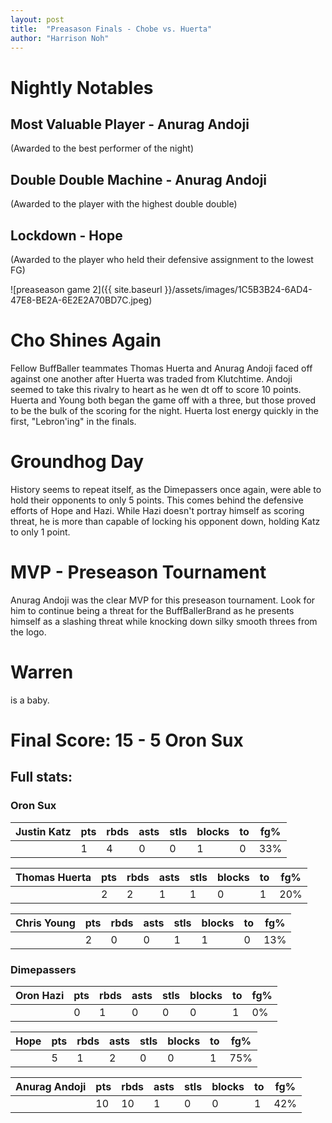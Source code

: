 ```yaml
---
layout: post
title:  "Preasason Finals - Chobe vs. Huerta"
author: "Harrison Noh"
---
```


# Nightly Notables
## Most Valuable Player - Anurag Andoji
(Awarded to the best performer of the night)
## Double Double Machine - Anurag Andoji
(Awarded to the player with the highest double double)
## Lockdown - Hope
(Awarded to the player who held their defensive assignment to the lowest FG)

![preaseason game 2]({{ site.baseurl }}/assets/images/1C5B3B24-6AD4-47E8-BE2A-6E2E2A70BD7C.jpeg)

# Cho Shines Again
Fellow BuffBaller teammates Thomas Huerta and Anurag Andoji faced off against one another after Huerta was traded from Klutchtime. Andoji seemed to take this rivalry to heart as he wen dt off to score 10 points. Huerta and Young both began the game off with a three, but those proved to be the bulk of the scoring for the night. Huerta lost energy quickly in the first, "Lebron'ing" in the finals. 

# Groundhog Day

History seems to repeat itself, as the Dimepassers once again, were able to hold their opponents to only 5 points. This comes behind the defensive efforts of Hope and Hazi. While Hazi doesn't portray himself as scoring threat, he is more than capable of locking his opponent down, holding Katz to only 1 point.

# MVP - Preseason Tournament

Anurag Andoji was the clear MVP for this preseason tournament. Look for him to continue being a threat for the BuffBallerBrand as he presents himself as a slashing threat while knocking down silky smooth threes from the logo. 

# Warren

is a baby.

# Final Score: 15 - 5 Oron Sux

## Full stats:
### Oron Sux

| Justin Katz | pts | rbds | asts | stls | blocks | to | fg% |
|-------------|-----|------|------|------|--------|----|-----|
|             | 1   | 4    | 0    | 0    | 1      | 0  | 33% |

| Thomas Huerta | pts | rbds | asts | stls | blocks | to | fg% |
|---------------|-----|------|------|------|--------|----|-----|
|               | 2   | 2    | 1    | 1    | 0      | 1  | 20% |

| Chris Young | pts | rbds | asts | stls | blocks | to | fg% |
|-------------|-----|------|------|------|--------|----|-----|
|             | 2   | 0    | 0    | 1    | 1      | 0  | 13% |

### Dimepassers 

| Oron Hazi  | pts | rbds | asts | stls | blocks | to | fg% |
|------------|-----|------|------|------|--------|----|-----|
|            | 0   | 1    | 0    | 0    | 0      | 1  | 0% |

| Hope        | pts | rbds | asts | stls | blocks | to | fg% |
|-------------|-----|------|------|------|--------|----|-----|
|             | 5   | 1    | 2    | 0    | 0      | 1  | 75% |

| Anurag Andoji   | pts | rbds | asts | stls | blocks | to | fg% |
|-----------------|-----|------|------|------|--------|----|-----|
|                 | 10  | 10   | 1    | 0    | 0      | 1  | 42% |


